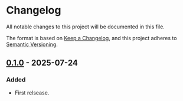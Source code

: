 # Changelog

All notable changes to this project will be documented in this file.

The format is based on [Keep a Changelog](https://keepachangelog.com/en/1.1.0/),
and this project adheres to [Semantic Versioning](https://semver.org/spec/v2.0.0.html).

## [0.1.0] - 2025-07-24

### Added

- First relsease.

[0.1.0]: https://github.com/nossie531/mod_idiom/releases/tag/v0.1.0
